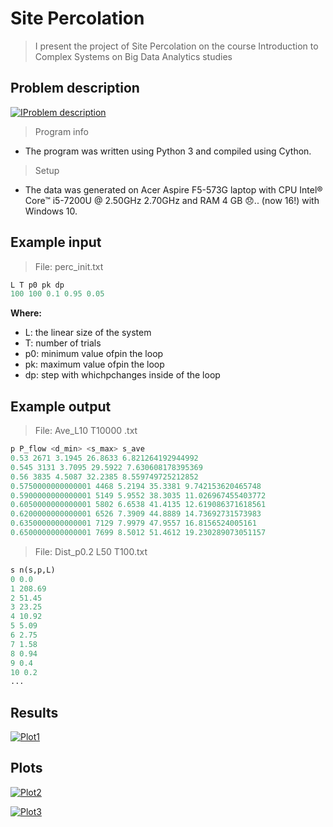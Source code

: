 # Site Percolation

> I present the project of Site Percolation on the course Introduction to Complex Systems on Big Data Analytics studies

## Problem description

[![IProblem description](https://raw.githubusercontent.com/matetuh/Site-Percolation/master/Description.JPG)]()

> Program info

- The program was written using Python 3 and compiled using Cython.

> Setup

- The data was generated on Acer Aspire F5-573G laptop with CPU Intel® Core™ i5-7200U @ 2.50GHz 2.70GHz and RAM 4 GB 😞.. (now 16!) with Windows 10.

## Example input
> File: perc_init.txt
```python
L T p0 pk dp
100 100 0.1 0.95 0.05
```

**Where:**

- L: the linear size of the system
- T: number of trials
- p0: minimum value ofpin the loop
- pk: maximum value ofpin the loop
- dp: step with whichpchanges inside of the loop

## Example output
> File: Ave_L10 T10000 .txt
```python
p P_flow <d_min> <s_max> s_ave 
0.53 2671 3.1945 26.8633 6.821264192944992 
0.545 3131 3.7095 29.5922 7.630608178395369 
0.56 3835 4.5087 32.2385 8.559749725212852 
0.5750000000000001 4468 5.2194 35.3381 9.742153620465748 
0.5900000000000001 5149 5.9552 38.3035 11.026967455403772 
0.6050000000000001 5802 6.6538 41.4135 12.619086371618561 
0.6200000000000001 6526 7.3909 44.8889 14.73692731573983 
0.6350000000000001 7129 7.9979 47.9557 16.8156524005161 
0.6500000000000001 7699 8.5012 51.4612 19.230289073051157 
```

> File: Dist_p0.2 L50 T100.txt
```python
s n(s,p,L) 
0 0.0 
1 208.69 
2 51.45 
3 23.25 
4 10.92 
5 5.09 
6 2.75 
7 1.58 
8 0.94 
9 0.4 
10 0.2 
...
```

## Results

[![Plot1](https://raw.githubusercontent.com/matetuh/Site-Percolation/master/Results1.JPG)]()

## Plots

[![Plot2](https://raw.githubusercontent.com/matetuh/Site-Percolation/master/Results2.JPG)]()

[![Plot3](https://raw.githubusercontent.com/matetuh/Site-Percolation/master/Results3.JPG)]()



